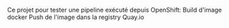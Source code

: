 Ce projet pour tester une pipeline exécuté depuis OpenShift:
Build d'image docker
Push de l'image dans la registry Quay.io
